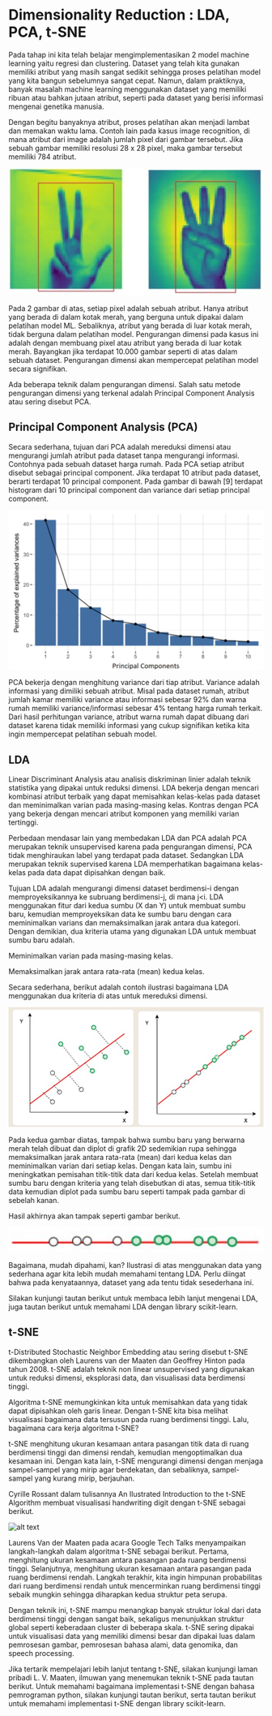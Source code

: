 # Dimensionality Reduction : LDA, PCA, t-SNE
Pada tahap ini kita telah belajar mengimplementasikan 2 model machine learning yaitu regresi dan clustering. Dataset yang telah kita gunakan memiliki atribut yang masih sangat sedikit sehingga proses pelatihan model yang kita bangun sebelumnya sangat cepat. Namun, dalam praktiknya, banyak masalah machine learning menggunakan dataset yang memiliki ribuan atau bahkan jutaan atribut, seperti pada dataset yang berisi informasi mengenai genetika manusia. 

Dengan begitu banyaknya atribut, proses pelatihan akan menjadi lambat dan memakan waktu lama. Contoh lain pada kasus image recognition, di mana atribut dari image adalah jumlah pixel dari gambar tersebut. Jika sebuah gambar memiliki resolusi 28 x 28 pixel, maka gambar tersebut memiliki 784 atribut.

![alt text](image.png)

Pada 2 gambar di atas, setiap pixel adalah sebuah atribut. Hanya atribut yang berada di dalam kotak merah, yang berguna untuk dipakai dalam pelatihan model ML. Sebaliknya, atribut yang berada di luar kotak merah, tidak berguna dalam pelatihan model. Pengurangan dimensi pada kasus ini adalah dengan membuang pixel atau atribut yang berada di luar kotak merah. Bayangkan jika terdapat 10.000 gambar seperti di atas dalam sebuah dataset. Pengurangan dimensi akan mempercepat pelatihan model secara signifikan.

Ada beberapa teknik dalam pengurangan dimensi. Salah satu metode pengurangan dimensi yang terkenal adalah Principal Component Analysis atau sering disebut PCA.

 

## Principal Component Analysis (PCA)
Secara sederhana, tujuan dari PCA adalah mereduksi dimensi atau mengurangi jumlah atribut pada dataset tanpa mengurangi informasi. Contohnya pada sebuah dataset harga rumah. Pada PCA setiap atribut disebut sebagai principal component. Jika terdapat 10 atribut pada dataset, berarti terdapat 10 principal component. Pada gambar di bawah [9] terdapat histogram dari 10 principal component dan variance dari setiap principal component.

![alt text](image-1.png)

PCA bekerja dengan menghitung variance dari tiap atribut. Variance adalah informasi yang dimiliki sebuah atribut. Misal pada dataset rumah, atribut jumlah kamar memiliki variance atau informasi sebesar 92% dan warna rumah memiliki variance/informasi sebesar 4% tentang harga rumah terkait. Dari hasil perhitungan variance, atribut warna rumah dapat dibuang dari dataset karena tidak memiliki informasi yang cukup signifikan ketika kita ingin mempercepat pelatihan sebuah model.

 

## LDA
Linear Discriminant Analysis atau analisis diskriminan linier adalah teknik statistika yang dipakai untuk reduksi dimensi. LDA bekerja dengan mencari kombinasi atribut terbaik yang dapat memisahkan kelas-kelas pada dataset dan meminimalkan varian pada masing-masing kelas. Kontras dengan PCA yang bekerja dengan mencari atribut komponen yang memiliki varian tertinggi.

Perbedaan mendasar lain yang membedakan LDA dan PCA adalah PCA merupakan teknik unsupervised karena pada pengurangan dimensi, PCA tidak menghiraukan label yang terdapat pada dataset. Sedangkan LDA merupakan teknik supervised karena LDA memperhatikan bagaimana kelas-kelas pada data dapat dipisahkan dengan baik. 

Tujuan LDA adalah mengurangi dimensi dataset berdimensi-i dengan memproyeksikannya ke subruang berdimensi-j, di mana j<i. LDA menggunakan fitur dari kedua sumbu (X dan Y) untuk membuat sumbu baru, kemudian memproyeksikan data ke sumbu baru dengan cara meminimalkan varians dan memaksimalkan jarak antara dua kategori. Dengan demikian, dua kriteria utama yang digunakan LDA untuk membuat sumbu baru adalah.

Meminimalkan varian pada masing-masing kelas.

Memaksimalkan jarak antara rata-rata (mean) kedua kelas.

Secara sederhana, berikut adalah contoh ilustrasi bagaimana LDA menggunakan dua kriteria di atas untuk mereduksi dimensi. 

![alt text](image-2.png)

Pada kedua gambar diatas, tampak bahwa sumbu baru yang berwarna merah telah dibuat dan diplot di grafik 2D sedemikian rupa sehingga memaksimalkan jarak antara rata-rata (mean) dari kedua kelas dan meminimalkan varian dari setiap kelas. Dengan kata lain, sumbu ini meningkatkan pemisahan titik-titik data dari kedua kelas. Setelah membuat sumbu baru dengan kriteria yang telah disebutkan di atas, semua titik-titik data kemudian diplot pada sumbu baru seperti tampak pada gambar di sebelah kanan.

Hasil akhirnya akan tampak seperti gambar berikut.

![alt text](image-3.png)

Bagaimana, mudah dipahami, kan? Ilustrasi di atas menggunakan data yang sederhana agar kita lebih mudah memahami tentang LDA. Perlu diingat bahwa pada kenyataannya, dataset yang ada tentu tidak sesederhana ini. 

Silakan kunjungi tautan berikut untuk membaca lebih lanjut mengenai LDA, juga tautan berikut untuk memahami LDA dengan library scikit-learn. 

 

## t-SNE
t-Distributed Stochastic Neighbor Embedding atau sering disebut t-SNE dikembangkan oleh Laurens van der Maaten dan Geoffrey Hinton pada tahun 2008. t-SNE adalah teknik non linear unsupervised yang digunakan untuk reduksi dimensi, eksplorasi data, dan visualisasi data berdimensi tinggi. 

Algoritma t-SNE memungkinkan kita untuk memisahkan data yang tidak dapat dipisahkan oleh garis linear. Dengan t-SNE kita bisa melihat visualisasi bagaimana data tersusun pada ruang berdimensi tinggi. Lalu, bagaimana cara kerja algoritma t-SNE?

t-SNE menghitung ukuran kesamaan antara pasangan titik data di ruang berdimensi tinggi dan dimensi rendah, kemudian mengoptimalkan dua kesamaan ini. Dengan kata lain, t-SNE mengurangi dimensi dengan menjaga sampel-sampel yang mirip agar berdekatan, dan sebaliknya, sampel-sampel yang kurang mirip, berjauhan. 

Cyrille Rossant dalam tulisannya An Ilustrated Introduction to the t-SNE Algorithm membuat visualisasi handwriting digit dengan t-SNE sebagai berikut.


![alt text](https://lh4.googleusercontent.com/9aDncqTS383hxKmRzrvGvB9PRJ2QYnUBwCID2yzP0oWgc3Zk-cy5FD2pJd5dwxyPtdapf0iRhr4HFyfoC18ptZZB08FK8tfVjkarXp1evpjcpr7doLT8ve1fDm_6tnZCzg74i-Jv)

Laurens Van der Maaten pada acara Google Tech Talks menyampaikan langkah-langkah dalam algoritma t-SNE sebagai berikut. Pertama, menghitung ukuran kesamaan antara pasangan pada ruang berdimensi tinggi. Selanjutnya, menghitung ukuran kesamaan antara pasangan pada ruang berdimensi rendah. Langkah terakhir, kita ingin himpunan probabilitas dari ruang berdimensi rendah untuk mencerminkan ruang berdimensi tinggi sebaik mungkin sehingga diharapkan kedua struktur peta serupa. 

Dengan teknik ini, t-SNE mampu menangkap banyak struktur lokal dari data berdimensi tinggi dengan sangat baik, sekaligus menunjukkan struktur global seperti keberadaan cluster di beberapa skala. t-SNE sering dipakai untuk visualisasi data yang memiliki dimensi besar dan dipakai luas dalam pemrosesan gambar, pemrosesan bahasa alami, data genomika, dan speech processing. 

Jika tertarik mempelajari lebih lanjut tentang t-SNE, silakan kunjungi laman pribadi L. V. Maaten, ilmuwan yang menemukan teknik t-SNE pada tautan berikut. Untuk memahami bagaimana implementasi t-SNE dengan bahasa pemrograman python, silakan kunjungi tautan berikut, serta tautan berikut untuk memahami implementasi t-SNE dengan library scikit-learn. 